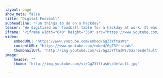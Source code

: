 ```yaml
---
layout: page
show_meta: false
title: "Digital Foosball"
subheadline: "Fun things to do on a hackday"
teaser: "We digitized our foosball table for a hackday at work. It was a really fun task that has added a new dimension to our game play."
iframe: '<iframe width="640" height="360" src="https://www.youtube.com/embed/GgZ3YftasWs?rel=0" frameborder="0" allowfullscreen></iframe>'
video:
    embedURL: "https://www.youtube.com/embed/GgZ3YftasWs"
    contentURL: "https://www.youtube.com/embed/GgZ3YftasWs"
    thumbnailUrl: "http://img.youtube.com/vi/GgZ3YftasWs/maxresdefault.jpg"
image:
    header: ""
    thumb: "http://img.youtube.com/vi/GgZ3YftasWs/default.jpg"

---
```


